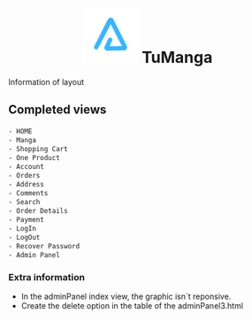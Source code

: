 <h1 align="center"><img src="./assets/images/BrandTransparentMD.png" alt="arnaizDev brand" /> TuManga</h1>

Information of layout 

## Completed views

    - HOME
    - Manga
    - Shopping Cart
    - One Product
    - Account
    - Orders
    - Address
    - Comments
    - Search
    - Order Details
    - Payment
    - LogIn
    - LogOut
    - Recover Password
    - Admin Panel
   

### Extra information

* In the adminPanel index view, the graphic isn´t reponsive.
* Create the delete option in the table of the adminPanel3.html

